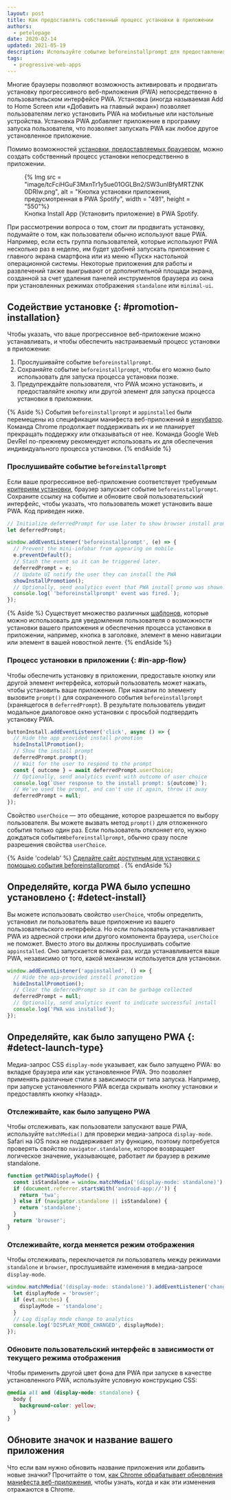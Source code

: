 ```yaml
---
layout: post
title: Как предоставлять собственный процесс установки в приложении
authors:
  - petelepage
date: 2020-02-14
updated: 2021-05-19
description: Используйте событие beforeinstallprompt для предоставления пользователям индивидуального бесперебойного процесса установки в приложении.
tags:
  - progressive-web-apps
---
```


Многие браузеры позволяют возможность активировать и продвигать установку прогрессивного веб-приложения (PWA) непосредственно в пользовательском интерфейсе PWA. Установка (иногда называемая Add to Home Screen или «Добавить на главный экран») позволяет пользователям легко установить PWA на мобильные или настольные устройства. Установка PWA добавляет приложение в программу запуска пользователя, что позволяет запускать PWA как любое другое установленное приложение.

Помимо возможностей [установки, предоставляемых браузером](/promote-install/#browser-promotion), можно создать собственный процесс установки непосредственно в приложении.

<figure data-float="right">{% Img src = "image/tcFciHGuF3MxnTr1y5ue01OGLBn2/SW3unIBfyMRTZNK0DRIw.png", alt = "Кнопка установки приложения, предусмотренная в PWA Spotify", width = "491", height = "550"%}<figcaption> Кнопка Install App (Установить приложение) в PWA Spotify.</figcaption></figure>

При рассмотрении вопроса о том, стоит ли продвигать установку, подумайте о том, как пользователи обычно используют ваше PWA. Например, если есть группа пользователей, которые используют PWA несколько раз в неделю, им будет удобней запускать приложение с главного экрана смартфона или из меню «Пуск» настольной операционной системы. Некоторые приложения для работы и развлечений также выигрывают от дополнительной площади экрана, созданной за счет удаления панелей инструментов браузера из окна при установленных режимах отображения `standalone` или `minimal-ui`.

## Содействие установке {: #promotion-installation}

Чтобы указать, что ваше прогрессивное веб-приложение можно устанавливать, и чтобы обеспечить настраиваемый процесс установки в приложении:

1. Прослушивайте событие `beforeinstallprompt`.
2. Сохраняйте событие `beforeinstallprompt`, чтобы его можно было использовать для запуска процесса установки позже.
3. Предупреждайте пользователя, что PWA можно установить, и предоставляйте кнопку или другой элемент для запуска процесса установки в приложении.

{% Aside %} События `beforeinstallprompt` и `appinstalled` были перемещены из спецификации манифеста веб-приложений в [инкубатор](https://github.com/WICG/beforeinstallprompt). Команда Chrome продолжает поддерживать их и не планирует прекращать поддержку или отказываться от нее. Команда Google Web DevRel по-прежнему рекомендует использовать их для обеспечения индивидуального процесса установки. {% endAside %}

### Прослушивайте событие `beforeinstallprompt`

Если ваше прогрессивное веб-приложение соответствует требуемым [критериям установки](/install-criteria/), браузер запускает событие `beforeinstallprompt`. Сохраните ссылку на событие и обновите свой пользовательский интерфейс, чтобы указать, что пользователь может установить ваше PWA. Код приведен ниже.

```js
// Initialize deferredPrompt for use later to show browser install prompt.
let deferredPrompt;

window.addEventListener('beforeinstallprompt', (e) => {
  // Prevent the mini-infobar from appearing on mobile
  e.preventDefault();
  // Stash the event so it can be triggered later.
  deferredPrompt = e;
  // Update UI notify the user they can install the PWA
  showInstallPromotion();
  // Optionally, send analytics event that PWA install promo was shown.
  console.log(`'beforeinstallprompt' event was fired.`);
});
```

{% Aside %} Существует множество различных [шаблонов](/promote-install/), которые можно использовать для уведомления пользователя о возможности установки вашего приложения и обеспечения процесса установки в приложении, например, кнопка в заголовке, элемент в меню навигации или элемент в вашей новостной ленте. {% endAside %}

### Процесс установки в приложении {: #in-app-flow}

Чтобы обеспечить установку в приложении, предоставьте кнопку или другой элемент интерфейса, который пользователь может нажать, чтобы установить ваше приложение. При нажатии по элементу вызовите `prompt()` для сохраненного события `beforeinstallprompt` (хранящегося в `deferredPrompt`). В результате пользователь увидит модальное диалоговое окно установки с просьбой подтвердить установку PWA.

```js
buttonInstall.addEventListener('click', async () => {
  // Hide the app provided install promotion
  hideInstallPromotion();
  // Show the install prompt
  deferredPrompt.prompt();
  // Wait for the user to respond to the prompt
  const { outcome } = await deferredPrompt.userChoice;
  // Optionally, send analytics event with outcome of user choice
  console.log(`User response to the install prompt: ${outcome}`);
  // We've used the prompt, and can't use it again, throw it away
  deferredPrompt = null;
});
```

Свойство `userChoice` — это обещание, которое разрешается по выбору пользователя. Вы можете вызвать метод `prompt()` для отложенного события только один раз. Если пользователь отклоняет его, нужно дождаться события`beforeinstallprompt`, обычно сразу после разрешения свойства `userChoice`.

{% Aside 'codelab' %} [Сделайте сайт доступным для установки с помощью события beforeinstallprompt](/codelab-make-installable) . {% endAside %}

## Определяйте, когда PWA было успешно установлено {: #detect-install}

Вы можете использовать свойство `userChoice`, чтобы определить, установил ли пользователь ваше приложение из вашего пользовательского интерфейса. Но если пользователь устанавливает PWA из адресной строки или другого компонента браузера, `userChoice` не поможет. Вместо этого вы должны прослушивать событие `appinstalled`. Оно запускается всякий раз, когда устанавливается ваше PWA, независимо от того, какой механизм используется для установки.

```js
window.addEventListener('appinstalled', () => {
  // Hide the app-provided install promotion
  hideInstallPromotion();
  // Clear the deferredPrompt so it can be garbage collected
  deferredPrompt = null;
  // Optionally, send analytics event to indicate successful install
  console.log('PWA was installed');
});
```

## Определяйте, как было запущено PWA {: #detect-launch-type}

Медиа-запрос CSS `display-mode` указывает, как было запущено PWA: во вкладке браузера или как установленное PWA. Это позволяет применять различные стили в зависимости от типа запуска. Например, при запуске установленного PWA всегда скрывать кнопку установки и предоставлять кнопку «Назад».

### Отслеживайте, как было запущено PWA

Чтобы отслеживать, как пользователи запускают ваше PWA, используйте `matchMedia()` для проверки медиа-запроса `display-mode`. Safari на iOS пока не поддерживает эту функцию, поэтому потребуется проверять свойство `navigator.standalone`, которое возвращает логическое значение, указывающее, работает ли браузер в режиме standalone.

```js
function getPWADisplayMode() {
  const isStandalone = window.matchMedia('(display-mode: standalone)').matches;
  if (document.referrer.startsWith('android-app://')) {
    return 'twa';
  } else if (navigator.standalone || isStandalone) {
    return 'standalone';
  }
  return 'browser';
}
```

### Отслеживайте, когда меняется режим отображения

Чтобы отслеживать, переключается ли пользователь между режимами `standalone` и `browser`, прослушивайте изменения в медиа-запросе `display-mode`.

```js
window.matchMedia('(display-mode: standalone)').addEventListener('change', (evt) => {
  let displayMode = 'browser';
  if (evt.matches) {
    displayMode = 'standalone';
  }
  // Log display mode change to analytics
  console.log('DISPLAY_MODE_CHANGED', displayMode);
});
```

### Обновите пользовательский интерфейс в зависимости от текущего режима отображения

Чтобы применить другой цвет фона для PWA при запуске в качестве установленного PWA, используйте условную конструкцию CSS:

```css
@media all and (display-mode: standalone) {
  body {
    background-color: yellow;
  }
}
```

## Обновите значок и название вашего приложения

Что если вам нужно обновить название приложения или добавить новые значки? Прочитайте о том, [как Chrome обрабатывает обновления манифеста веб-приложения](/manifest-updates/), чтобы узнать, когда и как эти изменения отражаются в Chrome.
